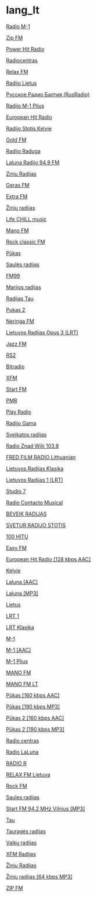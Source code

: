 # lang_lt

[Radio M-1](http://stream.m-1.fm/M-1aacp)

[Zip FM](http://84.46.205.13/zipfm128.mp3)

[Power Hit Radio](https://powerhit.ls.lv/PHR_AAC)

[Radiocentras](http://84.46.205.13/rc64.aac)

[Relax FM](http://5.20.223.18/relaxfm128.mp3)

[Radijo Lietus](http://radio.m-1.fm/LIETUS)

[Русское Радио Балтия (RusRadio)](http://5.20.223.18/rrb128.mp3)

[Radijo M-1 Plius](http://stream.m-1.fm/m1plius/aacp64)

[European Hit Radio](http://82.135.234.195:8000/ehr.mp3)

[Radijo Stotis Kelyje](http://82.135.234.195:8000/kelyje_kaunas.mp3)

[Gold FM](http://82.135.234.195:8000/goldfm.mp3)

[Radijo Raduga](http://stream.m-1.fm/raduga/high)

[Laluna Radijo 94.9 FM](http://stream.m-1.fm/laluna/mp3)

[Ziniu Radijas](http://netradio.ziniur.lt/ziniur_64.mp3)

[Geras FM](http://82.135.234.195:8000/gerasfm.mp3)

[Extra FM](http://82.135.234.195:8000/extrafm.mp3)

[Žinių radijas](http://netradio.ziniur.lt/ziniur.mp3)

[Life CHILL music](http://aska.ru-hoster.com:8053/stream)

[Mano FM](http://stream.manofm.lt/listen)

[Rock classic FM](http://5.20.223.18/crf128.mp3)

[Pūkas](http://82.135.234.195:8000/pukas.mp3)

[Saulės radijas](http://saule-mp3.vinlita.lt:8008/stream.mp3)

[FM99](http://82.135.234.195:8000/fm99.mp3)

[Marijos radijas](http://stream.marijosradijas.lt:8001/marijosradijas.mp3)

[Radijas Tau](http://radijas.tau.lt:8000/stream)

[Pukas 2](http://82.135.234.195:8000/pukas2.mp3)

[Neringa FM](http://radio.15min.lt:8000/neringafm)

[Lietuvos Radijas Opus 3 (LRT)](http://lrt-opus.data.lt/lrt_opus/radio/chunklist_w1991449080.m3u8)

[Jazz FM](http://wowzaott1.penki.lt:1935/jazzfm/jazzfm.stream/playlist.m3u8)

[RS2](http://77.79.33.225:8000/rs2.lt.aac)

[Bitradio](http://c4.radioboss.fm:8262/stream)

[XFM](http://88.119.151.74:8001/xfm)

[Start FM](http://eteris.startfm.lt/startfm.mp3)

[PMR](http://streamer.midiaudio.com:8000/pmr)

[Play Radio](http://stream.radiojar.com/d9cm273ystzuv)

[Radijo Gama](http://212.24.99.134:8000/live)

[Sveikatos radijas](http://193.219.87.11:8080/stream)

[Radio Znad Wilii 103.8](http://play.zw.lt:8000/zw128)

[FRED FILM RADIO Lithuanian](http://s6.webradio-hosting.com:8058/)

[Lietuvos Radijas Klasika](http://lrt-klasika.data.lt/lrt_klasika/radio/chunklist_w1543677903.m3u8)

[Lietuvos Radijas 1 (LRT)](http://82.135.234.195:8000/lr.mp3)

[Studio 7](http://www.studio7.lt/high.m3u)

[Radio Contacto Musical](http://192.99.18.164:9808/)

[BEVEIK RADIJAS](http://78.63.84.190:8000/listen.mp3)

[SVETUR RADIJO STOTIS](https://mytuner-radio.com/radio/country/united-kingdom-stations)

[100 HITŲ](https://transliacija.relaxfm.lt/100-hitu?n=4ca738165f8a60550264)

[Easy FM](https://netradio.ziniur.lt/easyfm.mp3?n=53e251a3118a0a6e95f1)

[European Hit Radio [128 kbps AAC]](http://82.135.234.195:8000/ehr.aac?n=4dd6538c1d264e1ebcfc)

[Kelyje](http://www.radijas.fm/media/_catalog/www.radijas.fm-radijo-stotis-kelyje-klaipeda.pls?n=b39c29a842a87ea043d7)

[Laluna [AAC]](http://stream.laluna.lt/laluna/high.m3u?n=41e8812502afe8df1de7)

[Laluna [MP3]](http://stream.laluna.lt/laluna/mp3.m3u?n=3fa80864fcd95f41e68e)

[Lietus](http://www.radijas.fm/media/_catalog/www.radijas.fm-radijo-stotis-lietus.pls?n=69bc0de64b10a142dd51)

[LRT 1](http://lrt-cast.lrt.lt:8000/lrt_radijas.m3u?n=6f61d6458204a8947e5e)

[LRT Klasika](http://lrt-cast.lrt.lt:8000/lrt_klasika.m3u?n=2d23962fc4b0b9dfc07f)

[M-1](http://www.radijas.fm/media/_catalog/www.radijas.fm-radijo-stotis-m-1.pls?n=dba0f069f133a54527bb)

[M-1 [AAC]](http://stream.m-1.fm/M-1aacp?n=e29d32c59557cb80ad82)

[M-1 Plius](http://radio.m-1.fm/m1plius/mp3?n=6c1207d5898cd3addc4e)

[MANO FM](http://klausyk.manofm.lt:8000/Icecast2?n=ceed55b727ede1a81899)

[MANO FM LT](http://stream.manofm.lt/listen??n=093229ac06ab4ea35d17)

[Pūkas [160 kbps AAC]](http://82.135.234.195:8000/pukas.aac.m3u?n=1533084cc2fc27728781)

[Pūkas [190 kbps MP3]](http://82.135.234.195:8000/pukas.mp3.m3u?n=89d226a81c8fa2cf41cc)

[Pūkas 2 [160 kbps AAC]](http://82.135.234.195:8000/pukas2.aac.m3u?n=bc1e6f0344cb824c7752)

[Pūkas 2 [190 kbps MP3]](http://82.135.234.195:8000/pukas2.mp3.m3u?n=e14ed16708b4f99f322b)

[Radio centras](https://transliacija.rc.lt/rc128.mp3?n=02850539c97a9936bfd3)

[Radio LaLuna](http://radio.m-1.fm/laluna/high?n=68f005a403a22ced3afa)

[RADIO R](https://stream1.rusradio.lt/rrb128.mp3?n=fc176f7a57922e8df191)

[RELAX FM Lietuva](https://stream1.relaxfm.lt/relaxfm128.mp3?n=007293c05f064d78b2d6)

[Rock FM](https://stream2.rockfm.lt/crf128.mp3?n=f5e4deca5b0cb91c9667)

[Saules radijas](http://saule-aac.vinlita.lt:8000/stream.aac?n=0d2362168e7ee3734d23)

[Start FM 94.2 MHz Vilnius [MP3]](http://eteris.startfm.lt/startfm.mp3?n=9a2b63919180a73a1c74)

[Tau](http://radijas.tau.lt:8000/stream?n=4da737a89ce8a859e373)

[Tauragės radijas](http://stream.tauragesradijas.lt:8000/tr1.m3u?n=6e19c3f8211c7efb6403)

[Vaikų radijas](http://88.119.151.74:8001/vaikuradijas?n=359bdd495738b95d4a2b)

[XFM Radijas](http://88.119.151.74:8001/xfm?n=8b84217444b2db2d8dcf)

[Žinių Radijas](http://netradio.ziniur.lt:8000/ziniur.mp3?n=2db3003b6d9b3bcb1cc1)

[Žinių radijas [64 kbps MP3]](http://netradio.ziniur.lt/ziniur_64.mp3?n=b7e5e5f3ae2351347aa0)

[ZIP FM](https://stream1.zipfm.lt/zipfm128.mp3?n=916b8ca876575249e108)


